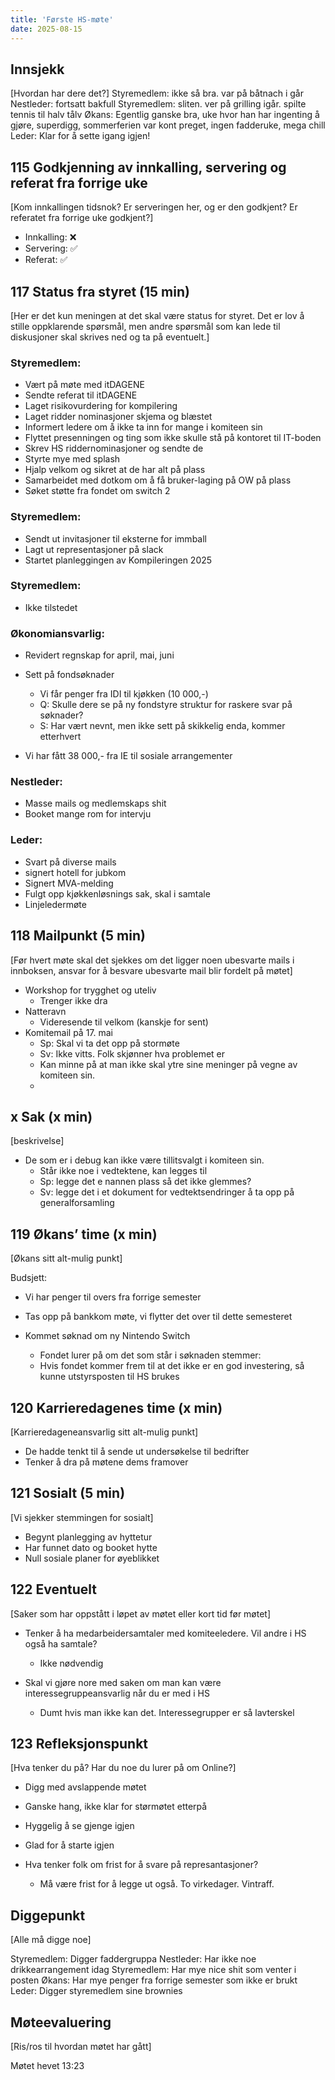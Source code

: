 ```yaml
---
title: 'Første HS-møte'
date: 2025-08-15
---
```


## Innsjekk

[Hvordan har dere det?]
Styremedlem: ikke så bra. var på båtnach i går
Nestleder: fortsatt bakfull
Styremedlem: sliten. ver på grilling igår. spilte tennis til halv tålv
Økans: Egentlig ganske bra, uke hvor han har ingenting å gjøre, superdigg, sommerferien var kont preget, ingen fadderuke, mega chill
Leder: Klar for å sette igang igjen!

## 115 Godkjenning av innkalling, servering og referat fra forrige uke

[Kom innkallingen tidsnok? Er serveringen her, og er den godkjent? Er referatet fra forrige uke godkjent?]

- Innkalling: ❌
- Servering: ✅
- Referat: ✅


## 117 Status fra styret (15 min)

[Her er det kun meningen at det skal være status for styret. Det er lov å stille oppklarende spørsmål, men andre spørsmål som kan lede til diskusjoner skal skrives ned og ta på eventuelt.]

### Styremedlem:
- Vært på møte med itDAGENE
- Sendte referat til itDAGENE
- Laget risikovurdering for kompilering
- Laget ridder nominasjoner skjema og blæstet
- Informert ledere om å ikke ta inn for mange i komiteen sin
- Flyttet presenningen og ting som ikke skulle stå på kontoret til IT-boden
- Skrev HS riddernominasjoner og sendte de
- Styrte mye med splash
- Hjalp velkom og sikret at de har alt på plass
- Samarbeidet med dotkom om å få bruker-laging på OW på plass
- Søket støtte fra fondet om switch 2


### Styremedlem:
- Sendt ut invitasjoner til eksterne for immball
- Lagt ut representasjoner på slack
- Startet planleggingen av Kompileringen 2025

### Styremedlem:
- Ikke tilstedet

### Økonomiansvarlig:
- Revidert regnskap for april, mai, juni
- Sett på fondsøknader
    - Vi får penger fra IDI til kjøkken (10 000,-)
    - Q: Skulle dere se på ny fondstyre struktur for raskere svar på søknader?
    - S: Har vært nevnt, men ikke sett på skikkelig enda, kommer etterhvert

- Vi har fått 38 000,- fra IE til sosiale arrangementer

### Nestleder:
- Masse mails og medlemskaps shit
- Booket mange rom for intervju


### Leder:
- Svart på diverse mails
- signert hotell for jubkom
- Signert MVA-melding
- Fulgt opp kjøkkenløsnings sak, skal i samtale
- Linjeledermøte


## 118 Mailpunkt (5 min)

[Før hvert møte skal det sjekkes om det ligger noen ubesvarte mails i innboksen, ansvar for å besvare ubesvarte mail blir fordelt på møtet]

- Workshop for trygghet og uteliv
    - Trenger ikke dra
- Natteravn
    - Videresende til velkom (kanskje for sent)
- Komitemail på 17. mai
    - Sp: Skal vi ta det opp på stormøte
    - Sv: Ikke vitts. Folk skjønner hva problemet er
    - Kan minne på at man ikke skal ytre sine meninger på vegne av komiteen sin.
    - 

## x Sak (x min)

[beskrivelse]

- De som er i debug kan ikke være tillitsvalgt i komiteen sin.
    - Står ikke noe i vedtektene, kan legges til
    - Sp: legge det e nannen plass så det ikke glemmes?
    - Sv: legge det i et dokument for vedtektsendringer å ta opp på generalforsamling


## 119 Økans’ time (x min)

[Økans sitt alt-mulig punkt]

Budsjett:
- Vi har penger til overs fra forrige semester
- Tas opp på bankkom møte, vi flytter det over til dette semesteret

- Kommet søknad om ny Nintendo Switch
    - Fondet lurer på om det som står i søknaden stemmer:
    - Hvis fondet kommer frem til at det ikke er en god investering, så kunne utstyrsposten til HS brukes

## 120 Karrieredagenes time (x min)

[Karrieredageneansvarlig sitt alt-mulig punkt]

- De hadde tenkt til å sende ut undersøkelse til bedrifter
- Tenker å dra på møtene dems framover

## 121 Sosialt (5 min)

[Vi sjekker stemmingen for sosialt]

- Begynt planlegging av hyttetur
- Har funnet dato og booket hytte
- Null sosiale planer for øyeblikket


## 122 Eventuelt

[Saker som har oppstått i løpet av møtet eller kort tid før møtet]

- Tenker å ha medarbeidersamtaler med komiteeledere. Vil andre i HS også ha samtale?
    - Ikke nødvendig

- Skal vi gjøre nore med saken om man kan være interessegruppeansvarlig når du er med i HS
    - Dumt hvis man ikke kan det. Interessegrupper er så lavterskel

## 123 Refleksjonspunkt

[Hva tenker du på? Har du noe du lurer på om Online?]

- Digg med avslappende møtet
- Ganske hang, ikke klar for størmøtet etterpå
- Hyggelig å se gjenge igjen
- Glad for å starte igjen

- Hva tenker folk om frist for å svare på represantasjoner?
    - Må være frist for å legge ut også. To virkedager. Vintraff.


## Diggepunkt

[Alle må digge noe]

Styremedlem: Digger faddergruppa
Nestleder: Har ikke noe drikkearrangement idag
Styremedlem: Har mye nice shit som venter i posten
Økans: Har mye penger fra forrige semester som ikke er brukt
Leder: Digger styremedlem sine brownies

## Møteevaluering

[Ris/ros til hvordan møtet har gått]

Møtet hevet 13:23